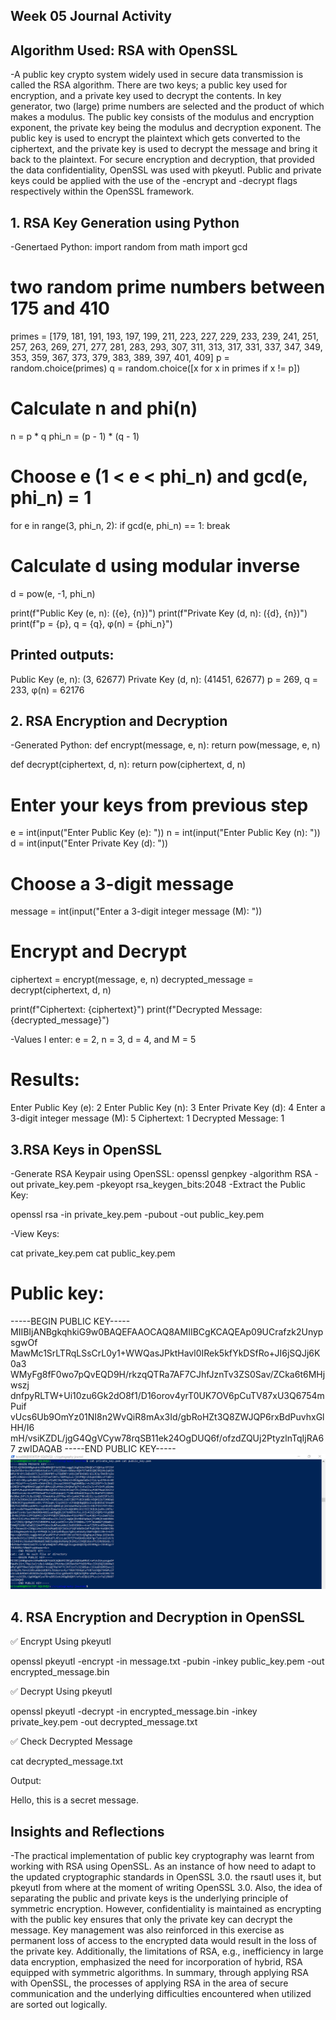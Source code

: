 ## Week 05 Journal Activity

## Algorithm Used: RSA with OpenSSL
-A public key crypto system widely used in secure data transmission is called the RSA algorithm. There are two keys; a public key used for encryption, and a private key used to decrypt the contents. In key generator, two (large) prime numbers are selected and the product of which makes a modulus. The public key consists of the modulus and encryption exponent, the private key being the modulus and decryption exponent. The public key is used to encrypt the plaintext which gets converted to the ciphertext, and the private key is used to decrypt the message and bring it back to the plaintext. For secure encryption and decryption, that provided the data confidentiality, OpenSSL was used with pkeyutl. Public and private keys could be applied with the use of the -encrypt and -decrypt flags respectively within the OpenSSL framework.

## 1. RSA Key Generation using Python

-Genertaed Python: 
import random
from math import gcd

#  two random prime numbers between 175 and 410
primes = [179, 181, 191, 193, 197, 199, 211, 223, 227, 229, 233, 239, 241, 251, 257, 263, 269, 271, 277, 281, 283, 293, 307, 311, 313, 317, 331, 337, 347, 349, 353, 359, 367, 373, 379, 383, 389, 397, 401, 409]
p = random.choice(primes)
q = random.choice([x for x in primes if x != p])

# Calculate n and phi(n)
n = p * q
phi_n = (p - 1) * (q - 1)

#  Choose e (1 < e < phi_n) and gcd(e, phi_n) = 1
for e in range(3, phi_n, 2):
    if gcd(e, phi_n) == 1:
        break

#  Calculate d using modular inverse
d = pow(e, -1, phi_n)

print(f"Public Key (e, n): ({e}, {n})")
print(f"Private Key (d, n): ({d}, {n})")
print(f"p = {p}, q = {q}, φ(n) = {phi_n}")

## Printed outputs: 
Public Key (e, n): (3, 62677)
Private Key (d, n): (41451, 62677)
p = 269, q = 233, φ(n) = 62176

## 2. RSA Encryption and Decryption
-Generated Python: 
def encrypt(message, e, n):
    return pow(message, e, n)

def decrypt(ciphertext, d, n):
    return pow(ciphertext, d, n)

# Enter your keys from previous step
e = int(input("Enter Public Key (e): "))
n = int(input("Enter Public Key (n): "))
d = int(input("Enter Private Key (d): "))

# Choose a 3-digit message
message = int(input("Enter a 3-digit integer message (M): "))

# Encrypt and Decrypt
ciphertext = encrypt(message, e, n)
decrypted_message = decrypt(ciphertext, d, n)

print(f"Ciphertext: {ciphertext}")
print(f"Decrypted Message: {decrypted_message}")


-Values I enter: e = 2, n = 3, d = 4, and M = 5

# Results: 
Enter Public Key (e): 2
Enter Public Key (n): 3
Enter Private Key (d): 4
Enter a 3-digit integer message (M): 5
Ciphertext: 1
Decrypted Message: 1

## 3.RSA Keys in OpenSSL
-Generate RSA Keypair using OpenSSL:
openssl genpkey -algorithm RSA -out private_key.pem -pkeyopt rsa_keygen_bits:2048
-Extract the Public Key:

openssl rsa -in private_key.pem -pubout -out public_key.pem

-View Keys:

cat private_key.pem
cat public_key.pem

# Public key: 

-----BEGIN PUBLIC KEY-----
MIIBIjANBgkqhkiG9w0BAQEFAAOCAQ8AMIIBCgKCAQEAp09UCrafzk2UnypsgwOf
MawMc1SrLTRqLSsCrL0y1+WWQasJPktHavl0IRek5kfYkDSfRo+JI6jSQJj6K0a3
WMyFg8fF0wo7pQvEQD9H/rkzqQTRa7AF7CJhfJznTv3ZS0Sav/ZCka6t6MHjwszj
dnfpyRLTW+Ui10zu6Gk2dO8f1/D16orov4yrT0UK7OV6pCuTV87xU3Q6754mPuif
vUcs6Ub9OmYz01NI8n2WvQiR8mAx3Id/gbRoHZt3Q8ZWJQP6rxBdPuvhxGlHH/I6
mH/vsiKZDL/jgG4QgVCyw78rqSB11ek24OgDUQ6f/ofzdZQUj2PtyzlnTqIjRA67
zwIDAQAB
-----END PUBLIC KEY-----
![Image Description](./images/week05_screenshot.png)
## 4. RSA Encryption and Decryption in OpenSSL
✅ Encrypt Using pkeyutl

openssl pkeyutl -encrypt -in message.txt -pubin -inkey public_key.pem -out encrypted_message.bin

✅ Decrypt Using pkeyutl

openssl pkeyutl -decrypt -in encrypted_message.bin -inkey private_key.pem -out decrypted_message.txt

✅ Check Decrypted Message

cat decrypted_message.txt

Output: 

Hello, this is a secret message.

## Insights and Reflections
-The practical implementation of public key cryptography was learnt from working with RSA using OpenSSL. As an instance of how need to adapt to the updated cryptographic standards in OpenSSL 3.0. the rsautl uses it, but pkeyutl from where at the moment of writing OpenSSL 3.0. Also, the idea of separating the public and private keys is the underlying principle of symmetric encryption. However, confidentiality is maintained as encrypting with the public key ensures that only the private key can decrypt the message. Key management was also reinforced in this exercise as permanent loss of access to the encrypted data would result in the loss of the private key. Additionally, the limitations of RSA, e.g., inefficiency in large data encryption, emphasized the need for incorporation of hybrid, RSA equipped with symmetric algorithms. In summary, through applying RSA with OpenSSL, the processes of applying RSA in the area of secure communication and the underlying difficulties encountered when utilized are sorted out logically.
